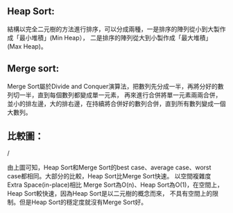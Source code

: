 ## Heap Sort:
結構以完全二元樹的方法進行排序，可以分成兩種，一是排序的陣列從小到大製作成「最小堆積」(Min Heap），
二是排序的陣列從大到小製作成「最大堆積」(Max Heap)。

## Merge sort:
Merge Sort屬於Divide and Conquer演算法，把數列先分成一半，再將分好的數列切一半，直到每個數列都變成單一元素，
再來進行合併將單一元素兩兩合併，並小的排左邊，大的排右邊，在持續將合併好的數列合併，直到所有數列變成一個大數列。

## 比較圖：
/[](/images/images/photo.png)

由上圖可知，Heap Sort和Merge Sort的best case、average case、worst case都相同。大部分的比較，Heap Sort比Merge Sort快速。
以空間複雜度Extra Space(in-place)相比 Merge Sort為O(n)、Heap Sort為O(1)，在空間上，Heap Sort較快速，因為Heap Sort是以二元樹的概念而來，
不具有空間上的限制。但是Heap Sort的穩定度就沒有Merge Sort好。

